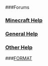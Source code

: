 ###Forums

### [Minecraft Help](https://github.com/ViperRage/Forum/issues/new "https://github.com/ViperRage/Forum/issues/new")

### [General Help](https://github.com/ViperRage/Forum/issues/new "https://github.com/ViperRage/Forum/issues/new")

### [Other Help](https://github.com/ViperRage/Forum/issues/new "https://github.com/ViperRage/Forum/issues/new")

###[FORMAT](https://github.com/ViperRage/Forum/blob/master/Format.md  "https://github.com/ViperRage/Forum/blob/master/Format.md")
